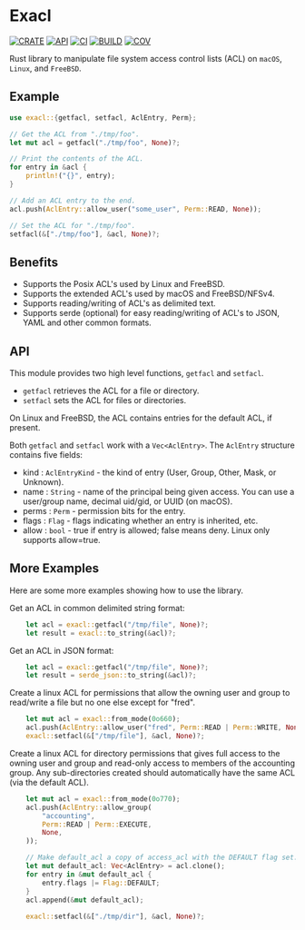 # Exacl

[![CRATE]][crates] [![API]][docs] [![CI]][actions] [![BUILD]][cirrus] [![COV]][codecov]

[CRATE]: https://img.shields.io/crates/v/exacl
[crates]: https://crates.io/crates/exacl
[CI]: https://github.com/byllyfish/exacl/workflows/CI/badge.svg
[actions]: https://github.com/byllyfish/exacl/actions?query=branch%3Amain
[API]: https://docs.rs/exacl/badge.svg
[docs]: https://byllyfish.github.io/exacl
[BUILD]: https://api.cirrus-ci.com/github/byllyfish/exacl.svg
[cirrus]: https://cirrus-ci.com/github/byllyfish/exacl
[COV]: https://codecov.io/gh/byllyfish/exacl/branch/main/graph/badge.svg?token=SWkSyVc1w6
[codecov]: https://codecov.io/gh/byllyfish/exacl

Rust library to manipulate file system access control lists (ACL) on `macOS`, `Linux`, and `FreeBSD`.

## Example

```rust
use exacl::{getfacl, setfacl, AclEntry, Perm};

// Get the ACL from "./tmp/foo".
let mut acl = getfacl("./tmp/foo", None)?;

// Print the contents of the ACL.
for entry in &acl {
    println!("{}", entry);
}

// Add an ACL entry to the end.
acl.push(AclEntry::allow_user("some_user", Perm::READ, None));

// Set the ACL for "./tmp/foo".
setfacl(&["./tmp/foo"], &acl, None)?;
```

## Benefits

- Supports the Posix ACL's used by Linux and FreeBSD.
- Supports the extended ACL's used by macOS and FreeBSD/NFSv4.
- Supports reading/writing of ACL's as delimited text.
- Supports serde (optional) for easy reading/writing of ACL's to JSON, YAML and other common formats.

## API

This module provides two high level functions, `getfacl` and `setfacl`.

- `getfacl` retrieves the ACL for a file or directory.
- `setfacl` sets the ACL for files or directories.

On Linux and FreeBSD, the ACL contains entries for the default ACL, if
present.

Both `getfacl` and `setfacl` work with a `Vec<AclEntry>`. The
`AclEntry` structure contains five fields:

- kind : `AclEntryKind` - the kind of entry (User, Group, Other, Mask,
    or Unknown).
- name : `String` - name of the principal being given access. You can
    use a user/group name, decimal uid/gid, or UUID (on macOS).
- perms : `Perm` - permission bits for the entry.
- flags : `Flag` - flags indicating whether an entry is inherited, etc.
- allow : `bool` - true if entry is allowed; false means deny. Linux only
    supports allow=true.


## More Examples

Here are some more examples showing how to use the library.

Get an ACL in common delimited string format:

```rust
    let acl = exacl::getfacl("/tmp/file", None)?;
    let result = exacl::to_string(&acl)?;
```

Get an ACL in JSON format:

```rust
    let acl = exacl::getfacl("/tmp/file", None)?;
    let result = serde_json::to_string(&acl)?;
```

Create a linux ACL for permissions that allow the owning user and group to read/write a file 
but no one else except for "fred".

```rust
    let mut acl = exacl::from_mode(0o660);
    acl.push(AclEntry::allow_user("fred", Perm::READ | Perm::WRITE, None));
    exacl::setfacl(&["/tmp/file"], &acl, None)?;
```

Create a linux ACL for directory permissions that gives full access to the owning user and group
and read-only access to members of the accounting group. Any sub-directories created should 
automatically have the same ACL (via the default ACL).

```rust
    let mut acl = exacl::from_mode(0o770);
    acl.push(AclEntry::allow_group(
        "accounting",
        Perm::READ | Perm::EXECUTE,
        None,
    ));

    // Make default_acl a copy of access_acl with the DEFAULT flag set.
    let mut default_acl: Vec<AclEntry> = acl.clone();
    for entry in &mut default_acl {
        entry.flags |= Flag::DEFAULT;
    }
    acl.append(&mut default_acl);
    
    exacl::setfacl(&["./tmp/dir"], &acl, None)?;
```
